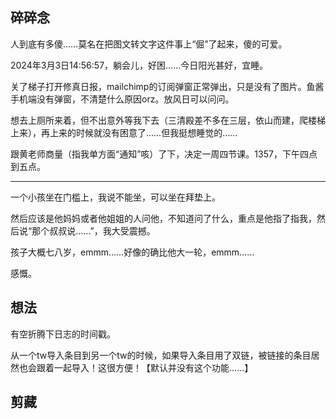 ## 碎碎念

人到底有多傻……莫名在把图文转文字这件事上“倔”了起来，傻的可爱。

2024年3月3日14:56:57，躺会儿，好困……今日阳光甚好，宜睡。

关了梯子打开修真日报，mailchimp的订阅弹窗正常弹出，只是没有了图片。鱼酱手机端没有弹窗，不清楚什么原因orz。放风日可以问问。

想去上厕所来着，但不出意外等我下去（三清殿差不多在三层，依山而建，爬楼梯上来），再上来的时候就没有困意了……但我挺想睡觉的……

跟黄老师商量（指我单方面“通知”咳）了下，决定一周四节课。1357，下午四点到五点。

---

一个小孩坐在门槛上，我说不能坐，可以坐在拜垫上。

然后应该是他妈妈或者他姐姐的人问他，不知道问了什么，重点是他指了指我，然后说“那个叔叔说……”，我大受震撼。

孩子大概七八岁，emmm……好像的确比他大一轮，emmm……

感慨。

## 想法

有空折腾下日志的时间戳。

从一个tw导入条目到另一个tw的时候，如果导入条目用了双链，被链接的条目居然也会跟着一起导入！这很方便！【默认并没有这个功能……】

## 剪藏


